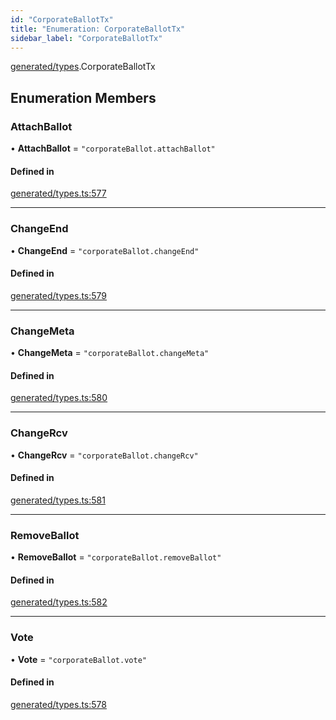 ```yaml
---
id: "CorporateBallotTx"
title: "Enumeration: CorporateBallotTx"
sidebar_label: "CorporateBallotTx"
---
```


[generated/types](../../../../modules/Generated/Types/Types.md).CorporateBallotTx

## Enumeration Members

### AttachBallot

• **AttachBallot** = ``"corporateBallot.attachBallot"``

#### Defined in

[generated/types.ts:577](https://github.com/PolymeshAssociation/polymesh-sdk/blob/d4e2c127f/src/generated/types.ts#L577)

___

### ChangeEnd

• **ChangeEnd** = ``"corporateBallot.changeEnd"``

#### Defined in

[generated/types.ts:579](https://github.com/PolymeshAssociation/polymesh-sdk/blob/d4e2c127f/src/generated/types.ts#L579)

___

### ChangeMeta

• **ChangeMeta** = ``"corporateBallot.changeMeta"``

#### Defined in

[generated/types.ts:580](https://github.com/PolymeshAssociation/polymesh-sdk/blob/d4e2c127f/src/generated/types.ts#L580)

___

### ChangeRcv

• **ChangeRcv** = ``"corporateBallot.changeRcv"``

#### Defined in

[generated/types.ts:581](https://github.com/PolymeshAssociation/polymesh-sdk/blob/d4e2c127f/src/generated/types.ts#L581)

___

### RemoveBallot

• **RemoveBallot** = ``"corporateBallot.removeBallot"``

#### Defined in

[generated/types.ts:582](https://github.com/PolymeshAssociation/polymesh-sdk/blob/d4e2c127f/src/generated/types.ts#L582)

___

### Vote

• **Vote** = ``"corporateBallot.vote"``

#### Defined in

[generated/types.ts:578](https://github.com/PolymeshAssociation/polymesh-sdk/blob/d4e2c127f/src/generated/types.ts#L578)

